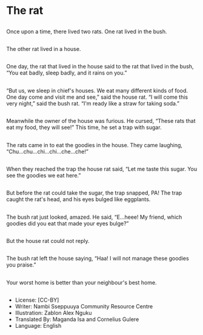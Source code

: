 # The rat

##
Once upon a time,
there lived two rats.
One rat lived in the
bush.

##
The other rat lived in a
house.

##
One day, the rat that
lived in the house said
to the rat that lived in
the bush, “You eat
badly, sleep badly, and
it rains on you.”

##
“But us, we sleep in
chief's houses. We eat
many different kinds of
food. One day come
and visit me and see,”
said the house rat.
“I will come this very
night,” said the bush
rat. “I'm ready like a
straw for taking soda.”

##
Meanwhile the owner of
the house was furious.
He cursed, “These rats
that eat my food, they
will see!” This time, he
set a trap with sugar.

##
The rats came in to eat the
goodies in the house. They came
laughing,
“Chu…chu…chi…chi…che…che!”

##
When they reached the
trap the house rat said,
“Let me taste this
sugar. You see the
goodies we eat here.”

##
But before the rat could
take the sugar, the trap
snapped, PA! The trap
caught the rat's head,
and his eyes bulged like
eggplants.

##
The bush rat just
looked, amazed. He
said, “E...heee! My
friend, which goodies
did you eat that made
your eyes bulge?”

##
But the house rat could not reply.

##
The bush rat left the
house saying,
“Haa! I will not manage
these goodies you
praise.”

##
Your worst home is
better than your
neighbour's best home.

##
* License: [CC-BY]
* Writer: Nambi Sseppuuya Community Resource Centre
* Illustration: Zablon Alex Nguku
* Translated By: Maganda Isa and Cornelius Gulere
* Language: English
